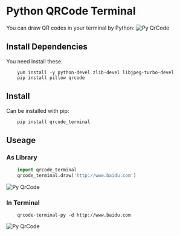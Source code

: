 # Python QRCode Terminal
You can draw QR codes in your terminal by Python:
![Py QrCode][cmdqrcode-example-img]

## Install Dependencies
You need install these:
```shell    
    yum install -y python-devel zlib-devel libjpeg-turbo-devel
    pip install pillow qrcode
```

## Install
Can be installed with pip:
``` shell
    pip install qrcode_terminal
```

## Useage

### As Library
```python
    import qrcode_terminal
    qrcode_terminal.draw('http://www.baidu.com')
```
![Py QrCode][pyqrcode-example-img]

### In Terminal
``` shell
    qrcode-terminal-py -d http://www.baidu.com
```
![Py QrCode][cmdqrcode-example-img]

[pyqrcode-example-img]:https://raw.githubusercontent.com/alishtory/qrcode-terminal/master/example/pyqrcode.jpg
[cmdqrcode-example-img]:https://raw.githubusercontent.com/alishtory/qrcode-terminal/master/example/cmdqrcode.jpg



